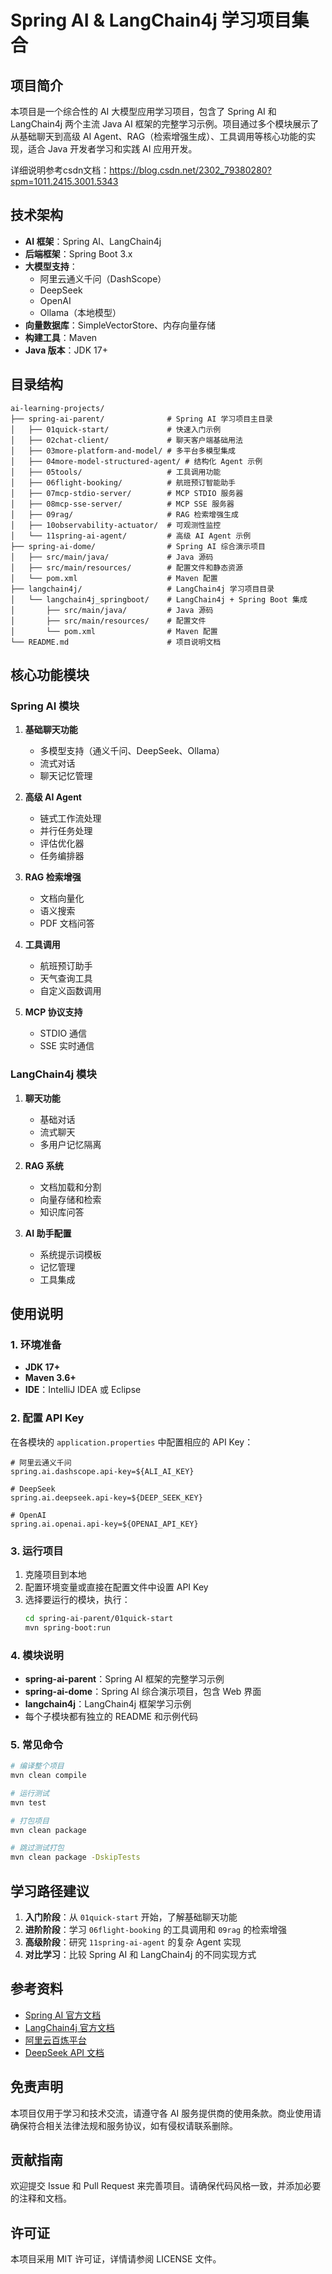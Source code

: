 # Spring AI & LangChain4j 学习项目集合

## 项目简介

本项目是一个综合性的 AI 大模型应用学习项目，包含了 Spring AI 和 LangChain4j 两个主流 Java AI 框架的完整学习示例。项目通过多个模块展示了从基础聊天到高级 AI Agent、RAG（检索增强生成）、工具调用等核心功能的实现，适合 Java 开发者学习和实践 AI 应用开发。

详细说明参考csdn文档：https://blog.csdn.net/2302_79380280?spm=1011.2415.3001.5343

## 技术架构

- **AI 框架**：Spring AI、LangChain4j
- **后端框架**：Spring Boot 3.x
- **大模型支持**：
  - 阿里云通义千问（DashScope）
  - DeepSeek
  - OpenAI
  - Ollama（本地模型）
- **向量数据库**：SimpleVectorStore、内存向量存储
- **构建工具**：Maven
- **Java 版本**：JDK 17+

## 目录结构

```text
ai-learning-projects/
├── spring-ai-parent/              # Spring AI 学习项目主目录
│   ├── 01quick-start/             # 快速入门示例
│   ├── 02chat-client/             # 聊天客户端基础用法
│   ├── 03more-platform-and-model/ # 多平台多模型集成
│   ├── 04more-model-structured-agent/ # 结构化 Agent 示例
│   ├── 05tools/                   # 工具调用功能
│   ├── 06flight-booking/          # 航班预订智能助手
│   ├── 07mcp-stdio-server/        # MCP STDIO 服务器
│   ├── 08mcp-sse-server/          # MCP SSE 服务器
│   ├── 09rag/                     # RAG 检索增强生成
│   ├── 10observability-actuator/  # 可观测性监控
│   └── 11spring-ai-agent/         # 高级 AI Agent 示例
├── spring-ai-dome/                # Spring AI 综合演示项目
│   ├── src/main/java/             # Java 源码
│   ├── src/main/resources/        # 配置文件和静态资源
│   └── pom.xml                    # Maven 配置
├── langchain4j/                   # LangChain4j 学习项目目录
│   └── langchain4j_springboot/    # LangChain4j + Spring Boot 集成
│       ├── src/main/java/         # Java 源码
│       ├── src/main/resources/    # 配置文件
│       └── pom.xml                # Maven 配置
└── README.md                      # 项目说明文档
```

## 核心功能模块

### Spring AI 模块

1. **基础聊天功能**
   - 多模型支持（通义千问、DeepSeek、Ollama）
   - 流式对话
   - 聊天记忆管理

2. **高级 AI Agent**
   - 链式工作流处理
   - 并行任务处理
   - 评估优化器
   - 任务编排器

3. **RAG 检索增强**
   - 文档向量化
   - 语义搜索
   - PDF 文档问答

4. **工具调用**
   - 航班预订助手
   - 天气查询工具
   - 自定义函数调用

5. **MCP 协议支持**
   - STDIO 通信
   - SSE 实时通信

### LangChain4j 模块

1. **聊天功能**
   - 基础对话
   - 流式聊天
   - 多用户记忆隔离

2. **RAG 系统**
   - 文档加载和分割
   - 向量存储和检索
   - 知识库问答

3. **AI 助手配置**
   - 系统提示词模板
   - 记忆管理
   - 工具集成

## 使用说明

### 1. 环境准备

- **JDK 17+**
- **Maven 3.6+**
- **IDE**：IntelliJ IDEA 或 Eclipse

### 2. 配置 API Key

在各模块的 `application.properties` 中配置相应的 API Key：

```properties
# 阿里云通义千问
spring.ai.dashscope.api-key=${ALI_AI_KEY}

# DeepSeek
spring.ai.deepseek.api-key=${DEEP_SEEK_KEY}

# OpenAI
spring.ai.openai.api-key=${OPENAI_API_KEY}
```

### 3. 运行项目

1. 克隆项目到本地
2. 配置环境变量或直接在配置文件中设置 API Key
3. 选择要运行的模块，执行：
   ```bash
   cd spring-ai-parent/01quick-start
   mvn spring-boot:run
   ```

### 4. 模块说明

- **spring-ai-parent**：Spring AI 框架的完整学习示例
- **spring-ai-dome**：Spring AI 综合演示项目，包含 Web 界面
- **langchain4j**：LangChain4j 框架学习示例
- 每个子模块都有独立的 README 和示例代码

### 5. 常见命令

```bash
# 编译整个项目
mvn clean compile

# 运行测试
mvn test

# 打包项目
mvn clean package

# 跳过测试打包
mvn clean package -DskipTests
```

## 学习路径建议

1. **入门阶段**：从 `01quick-start` 开始，了解基础聊天功能
2. **进阶阶段**：学习 `06flight-booking` 的工具调用和 `09rag` 的检索增强
3. **高级阶段**：研究 `11spring-ai-agent` 的复杂 Agent 实现
4. **对比学习**：比较 Spring AI 和 LangChain4j 的不同实现方式

## 参考资料

- [Spring AI 官方文档](https://docs.spring.io/spring-ai/reference/)
- [LangChain4j 官方文档](https://docs.langchain4j.dev/)
- [阿里云百炼平台](https://bailian.console.aliyun.com/)
- [DeepSeek API 文档](https://platform.deepseek.com/api-docs/)

## 免责声明

本项目仅用于学习和技术交流，请遵守各 AI 服务提供商的使用条款。商业使用请确保符合相关法律法规和服务协议，如有侵权请联系删除。

## 贡献指南

欢迎提交 Issue 和 Pull Request 来完善项目。请确保代码风格一致，并添加必要的注释和文档。

## 许可证

本项目采用 MIT 许可证，详情请参阅 LICENSE 文件。
